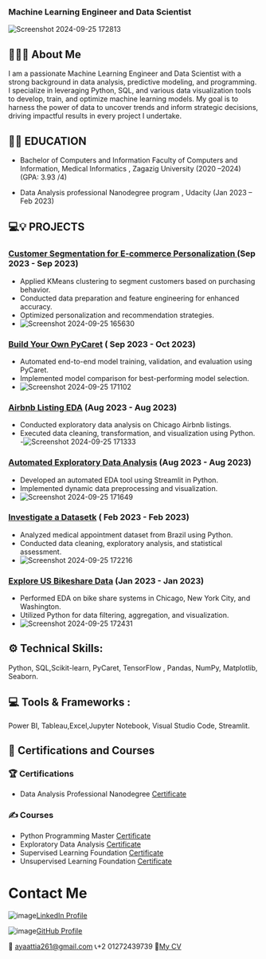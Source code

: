 ### Machine Learning Engineer and Data Scientist

![Screenshot 2024-09-25 172813](https://github.com/user-attachments/assets/9592492c-b9a5-46e5-93fd-e6fe71fc85c6)


## 👋👩‍💻 About Me

I am a passionate Machine Learning Engineer and Data Scientist with a strong background in data analysis, predictive modeling, and programming. I specialize in leveraging Python, SQL, and various data visualization tools to develop, train, and optimize machine learning models. My goal is to harness the power of data to uncover trends and inform strategic decisions, driving impactful results in every project I undertake. 

## 👩‍🎓 EDUCATION

- Bachelor of Computers and Information
  Faculty of Computers and Information, Medical Informatics , Zagazig University
  (2020 –2024)  (GPA: 3.93 /4)

- Data Analysis professional Nanodegree program 
  , Udacity  (Jan 2023 –	Feb 2023)
  
## 💻💡 PROJECTS

### [Customer Segmentation for E-commerce Personalization ](https://github.com/AyaAttia20/unsupervised_project_customer_segmentation) (Sep 2023 - Sep 2023)
- Applied KMeans clustering to segment customers based on purchasing behavior.
- Conducted data preparation and feature engineering for enhanced accuracy.
- Optimized personalization and recommendation strategies.
- ![Screenshot 2024-09-25 165630](https://github.com/user-attachments/assets/4f05e78d-6220-4717-a466-6c132670abd0)


  
### [Build Your Own PyCaret](https://projectcourse4.streamlit.app/)  ( Sep 2023 - Oct 2023)
- Automated end-to-end model training, validation, and evaluation using PyCaret.
- Implemented model comparison for best-performing model selection.
- ![Screenshot 2024-09-25 171102](https://github.com/user-attachments/assets/17a891b1-3729-4a4d-b49c-fe9596e34d86)

  
### [Airbnb Listing EDA](https://github.com/AyaAttia20/Airbnb_Chicago_EDA)  (Aug 2023 - Aug 2023)
- Conducted exploratory data analysis on Chicago Airbnb listings.
- Executed data cleaning, transformation, and visualization using Python.
-![Screenshot 2024-09-25 171333](https://github.com/user-attachments/assets/c29b64b4-c2dd-4e1b-9300-47bc05656d09)

### [Automated Exploratory Data Analysis](https://edaproject-nslkpbdjpr8yywoxbqfivg.streamlit.app/)  (Aug 2023 - Aug 2023)
- Developed an automated EDA tool using Streamlit in Python.
- Implemented dynamic data preprocessing and visualization.
- ![Screenshot 2024-09-25 171649](https://github.com/user-attachments/assets/6adc6bb9-b6e7-41b2-b404-8ef7a7d2a34b)

  
### [Investigate a Datasetk](https://github.com/AyaAttia20/-Investigate-a-Dataset-Database_No_show_appointments-)  ( Feb 2023 - Feb 2023)
- Analyzed medical appointment dataset from Brazil using Python.
- Conducted data cleaning, exploratory analysis, and statistical assessment.
- ![Screenshot 2024-09-25 172216](https://github.com/user-attachments/assets/24f64806-1414-4801-af4f-69090d824363)


### [Explore US Bikeshare Data](https://github.com/AyaAttia20/-Explore-US-Bikeshare-Data)   (Jan 2023 - Jan 2023)
- Performed EDA on bike share systems in Chicago, New York City, and Washington.
- Utilized Python for data filtering, aggregation, and visualization.
-  ![Screenshot 2024-09-25 172431](https://github.com/user-attachments/assets/6ddf6a65-f42c-4d9e-b930-cf37de6420ae)


## ⚙️ Technical Skills:
   Python, SQL,Scikit-learn, PyCaret, TensorFlow , Pandas, NumPy, Matplotlib, Seaborn.
   
## 💻 Tools & Frameworks :
  Power BI, Tableau,Excel,Jupyter Notebook, Visual Studio Code, Streamlit.

## 📒 Certifications and Courses

### 🏆 Certifications
- Data Analysis Professional Nanodegree    [Certificate](https://www.udacity.com/certificate/e/2952137e-8a9c-11ed-9c2e-67064310345f)



### ✍️ Courses
- Python Programming Master              [Certificate](https://alcamp.electropi.ai/certifcate/1048C)
- Exploratory Data Analysis              [Certificate](https://alcamp.electropi.ai/certifcate/104F0)
- Supervised Learning Foundation         [Certificate](https://alcamp.electropi.ai/certifcate/10554)
- Unsupervised Learning Foundation       [Certificate](https://alcamp.electropi.ai/certifcate/105B8)

# Contact Me
![image](https://github.com/user-attachments/assets/601d9d60-c687-4bee-970c-27bcc5f850b3)[LinkedIn Profile](https://www.linkedin.com/in/aya-attia-data-analyst)

![image](https://github.com/user-attachments/assets/cca7d60f-30f0-4022-af79-a30fedc30699)[GitHub Profile](https://github.com/AyaAttia20)

📧 [ayaattia261@gmail.com](ayaattia261@gmail.com) 
📞+2 01272439739 
📄[My CV ](https://drive.google.com/drive/folders/1NUHDMRbl-NEZHAZNljt3bjKsfddy0mRH?usp=drive_link) 












